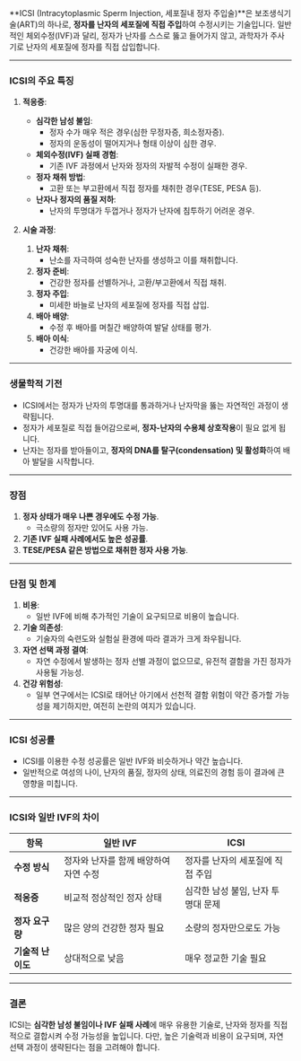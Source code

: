 **ICSI (Intracytoplasmic Sperm Injection, 세포질내 정자 주입술)**은 보조생식기술(ART)의 하나로, **정자를 난자의 세포질에 직접 주입**하여 수정시키는 기술입니다. 일반적인 체외수정(IVF)과 달리, 정자가 난자를 스스로 뚫고 들어가지 않고, 과학자가 주사기로 난자의 세포질에 정자를 직접 삽입합니다.

---

### **ICSI의 주요 특징**

1. **적응증**:
    
    - **심각한 남성 불임**:
        - 정자 수가 매우 적은 경우(심한 무정자증, 희소정자증).
        - 정자의 운동성이 떨어지거나 형태 이상이 심한 경우.
    - **체외수정(IVF) 실패 경험**:
        - 기존 IVF 과정에서 난자와 정자의 자발적 수정이 실패한 경우.
    - **정자 채취 방법**:
        - 고환 또는 부고환에서 직접 정자를 채취한 경우(TESE, PESA 등).
    - **난자나 정자의 품질 저하**:
        - 난자의 투명대가 두껍거나 정자가 난자에 침투하기 어려운 경우.
2. **시술 과정**:
    
    1. **난자 채취**:
        - 난소를 자극하여 성숙한 난자를 생성하고 이를 채취합니다.
    2. **정자 준비**:
        - 건강한 정자를 선별하거나, 고환/부고환에서 직접 채취.
    3. **정자 주입**:
        - 미세한 바늘로 난자의 세포질에 정자를 직접 삽입.
    4. **배아 배양**:
        - 수정 후 배아를 며칠간 배양하여 발달 상태를 평가.
    5. **배아 이식**:
        - 건강한 배아를 자궁에 이식.

---

### **생물학적 기전**

- ICSI에서는 정자가 난자의 투명대를 통과하거나 난자막을 뚫는 자연적인 과정이 생략됩니다.
- 정자가 세포질로 직접 들어감으로써, **정자-난자의 수용체 상호작용**이 필요 없게 됩니다.
- 난자는 정자를 받아들이고, **정자의 DNA를 탈구(condensation) 및 활성화**하여 배아 발달을 시작합니다.

---

### **장점**

1. **정자 상태가 매우 나쁜 경우에도 수정 가능**.
    - 극소량의 정자만 있어도 사용 가능.
2. **기존 IVF 실패 사례에서도 높은 성공률**.
3. **TESE/PESA 같은 방법으로 채취한 정자 사용 가능**.

---

### **단점 및 한계**

1. **비용**:
    - 일반 IVF에 비해 추가적인 기술이 요구되므로 비용이 높습니다.
2. **기술 의존성**:
    - 기술자의 숙련도와 실험실 환경에 따라 결과가 크게 좌우됩니다.
3. **자연 선택 과정 결여**:
    - 자연 수정에서 발생하는 정자 선별 과정이 없으므로, 유전적 결함을 가진 정자가 사용될 가능성.
4. **건강 위험성**:
    - 일부 연구에서는 ICSI로 태어난 아기에서 선천적 결함 위험이 약간 증가할 가능성을 제기하지만, 여전히 논란의 여지가 있습니다.

---

### **ICSI 성공률**

- ICSI를 이용한 수정 성공률은 일반 IVF와 비슷하거나 약간 높습니다.
- 일반적으로 여성의 나이, 난자의 품질, 정자의 상태, 의료진의 경험 등이 결과에 큰 영향을 미칩니다.

---

### **ICSI와 일반 IVF의 차이**

|**항목**|**일반 IVF**|**ICSI**|
|---|---|---|
|**수정 방식**|정자와 난자를 함께 배양하여 자연 수정|정자를 난자의 세포질에 직접 주입|
|**적응증**|비교적 정상적인 정자 상태|심각한 남성 불임, 난자 투명대 문제|
|**정자 요구량**|많은 양의 건강한 정자 필요|소량의 정자만으로도 가능|
|**기술적 난이도**|상대적으로 낮음|매우 정교한 기술 필요|

---

### **결론**

ICSI는 **심각한 남성 불임이나 IVF 실패 사례**에 매우 유용한 기술로, 난자와 정자를 직접적으로 결합시켜 수정 가능성을 높입니다. 다만, 높은 기술력과 비용이 요구되며, 자연 선택 과정이 생략된다는 점을 고려해야 합니다.